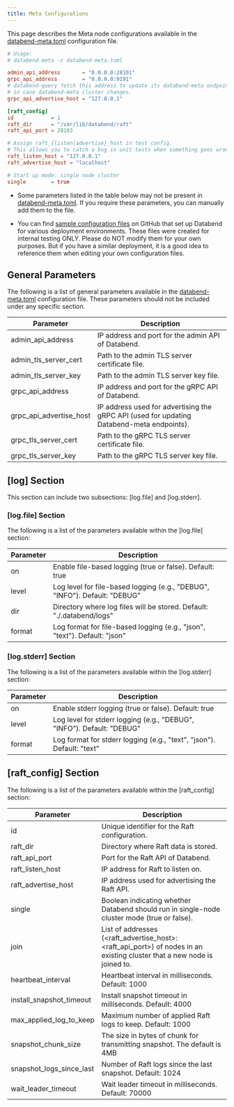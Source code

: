 ```yaml
---
title: Meta Configurations
---
```


This page describes the Meta node configurations available in the [databend-meta.toml](https://github.com/datafuselabs/databend/blob/main/scripts/distribution/configs/databend-meta.toml) configuration file.

```toml title='databend-meta.toml'
# Usage:
# databend-meta -c databend-meta.toml

admin_api_address       = "0.0.0.0:28101"
grpc_api_address        = "0.0.0.0:9191"
# databend-query fetch this address to update its databend-meta endpoints list,
# in case databend-meta cluster changes.
grpc_api_advertise_host = "127.0.0.1"

[raft_config]
id            = 1
raft_dir      = "/var/lib/databend/raft"
raft_api_port = 28103

# Assign raft_{listen|advertise}_host in test config.
# This allows you to catch a bug in unit tests when something goes wrong in raft meta nodes communication.
raft_listen_host = "127.0.0.1"
raft_advertise_host = "localhost"

# Start up mode: single node cluster
single        = true
```

- Some parameters listed in the table below may not be present in [databend-meta.toml](https://github.com/datafuselabs/databend/blob/main/scripts/distribution/configs/databend-meta.toml). If you require these parameters, you can manually add them to the file.

- You can find [sample configuration files](https://github.com/datafuselabs/databend/tree/main/scripts/ci/deploy/config) on GitHub that set up Databend for various deployment environments. These files were created for internal testing ONLY. Please do NOT modify them for your own purposes. But if you have a similar deployment, it is a good idea to reference them when editing your own configuration files.

## General Parameters

The following is a list of general parameters available in the [databend-meta.toml](https://github.com/datafuselabs/databend/blob/main/scripts/distribution/configs/databend-meta.toml) configuration file. These parameters should not be included under any specific section.

| Parameter               | Description                                                                               |
| ----------------------- | ----------------------------------------------------------------------------------------- |
| admin_api_address       | IP address and port for the admin API of Databend.                                        |
| admin_tls_server_cert   | Path to the admin TLS server certificate file.                                            |
| admin_tls_server_key    | Path to the admin TLS server key file.                                                    |
| grpc_api_address        | IP address and port for the gRPC API of Databend.                                         |
| grpc_api_advertise_host | IP address used for advertising the gRPC API (used for updating Databend-meta endpoints). |
| grpc_tls_server_cert    | Path to the gRPC TLS server certificate file.                                             |
| grpc_tls_server_key     | Path to the gRPC TLS server key file.                                                     |

## [log] Section

This section can include two subsections: [log.file] and [log.stderr].

### [log.file] Section

The following is a list of the parameters available within the [log.file] section:

| Parameter | Description                                                                |
| --------- | -------------------------------------------------------------------------- |
| on        | Enable file-based logging (true or false). Default: true                   |
| level     | Log level for file-based logging (e.g., "DEBUG", "INFO"). Default: "DEBUG" |
| dir       | Directory where log files will be stored. Default: "./.databend/logs"      |
| format    | Log format for file-based logging (e.g., "json", "text"). Default: "json"  |

### [log.stderr] Section

The following is a list of the parameters available within the [log.stderr] section:

| Parameter | Description                                                            |
| --------- | ---------------------------------------------------------------------- |
| on        | Enable stderr logging (true or false). Default: true                   |
| level     | Log level for stderr logging (e.g., "DEBUG", "INFO"). Default: "DEBUG" |
| format    | Log format for stderr logging (e.g., "text", "json"). Default: "text"  |

## [raft_config] Section

The following is a list of the parameters available within the [raft_config] section:

| Parameter                | Description                                                                                                                         |
| ------------------------ | ----------------------------------------------------------------------------------------------------------------------------------- |
| id                       | Unique identifier for the Raft configuration.                                                                                       |
| raft_dir                 | Directory where Raft data is stored.                                                                                                |
| raft_api_port            | Port for the Raft API of Databend.                                                                                                  |
| raft_listen_host         | IP address for Raft to listen on.                                                                                                   |
| raft_advertise_host      | IP address used for advertising the Raft API.                                                                                       |
| single                   | Boolean indicating whether Databend should run in single-node cluster mode (true or false).                                         |
| join                     | List of addresses (&lt;raft_advertise_host&gt;:&lt;raft_api_port&gt;) of nodes in an existing cluster that a new node is joined to. |
| heartbeat_interval       | Heartbeat interval in milliseconds. Default: 1000                                                                                   |
| install_snapshot_timeout | Install snapshot timeout in milliseconds. Default: 4000                                                                             |
| max_applied_log_to_keep  | Maximum number of applied Raft logs to keep. Default: 1000                                                                          |
| snapshot_chunk_size      | The size in bytes of chunk for transmitting snapshot. The default is 4MB                                                            |
| snapshot_logs_since_last | Number of Raft logs since the last snapshot. Default: 1024                                                                          |
| wait_leader_timeout      | Wait leader timeout in milliseconds. Default: 70000                                                                                 |
